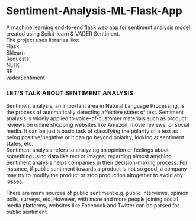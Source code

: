 # Sentiment-Analysis-ML-Flask-App
A machine learning end-to-end flask web app for sentiment analysis model created using Scikit-learn &amp; VADER Sentiment. <br />
The project uses libraries like: <br />
Flask <br />
Sklearn <br />
Requests <br />
NLTK <br />
RE <br />
vaderSentiment <br />

### LET'S TALK ABOUT SENTIMENT ANALYSIS <br />
Sentiment analysis, an important area in Natural Language Processing, is the process of automatically detecting affective states of text. Sentiment analysis is widely applied to voice-of-customer materials such as product reviews on online shopping websites like Amazon, movie reviews, or social media. It can be just a basic task of classifying the polarity of a text as being positive/negative or it can go beyond polarity, looking at sentiment states, etc. <br />
Sentiment analysis refers to analyzing an opinion or feelings about something using data like text or images, regarding almost anything. Sentiment analysis helps companies in their decision-making process. For instance, if public sentiment towards a product is not so good, a company may try to modify the product or stop production altogether to avoid any losses. <br />

There are many sources of public sentiment e.g. public interviews, opinion polls, surveys, etc. However, with more and more people joining social media platforms, websites like Facebook and Twitter can be parsed for public sentiment. <br />
<br />
